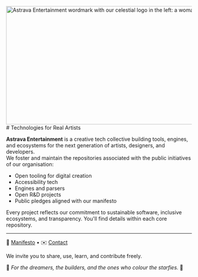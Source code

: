 <a href="https://astrava.games">
  <img width="1460" height="320" alt="Astrava Entertainment wordmark with our celestial logo in the left: a woman holding a star in her hands." src="https://github.com/user-attachments/assets/ac30ae6d-95ac-4101-bc31-9802714d0a84" />
</a>
# Technologies for Real Artists

**Astrava Entertainment** is a creative tech collective building tools, engines, and ecosystems for the next generation of artists, designers, and developers.  
We foster and maintain the repositories associated with the public initiatives of our organisation:

- Open tooling for digital creation  
- Accessibility tech  
- Engines and parsers  
- Open R&D projects  
- Public pledges aligned with our manifesto  

Every project reflects our commitment to sustainable software, inclusive ecosystems, and transparency.
You'll find details within each core repository.

---
📜 [Manifesto](https://astrava.games/manifesto) • ✉️ [Contact](mailto:portal@astrava.games)

We invite you to share, use, learn, and contribute freely.

🌟 _For the dreamers, the builders, and the ones who colour the starfies._ 🌟

